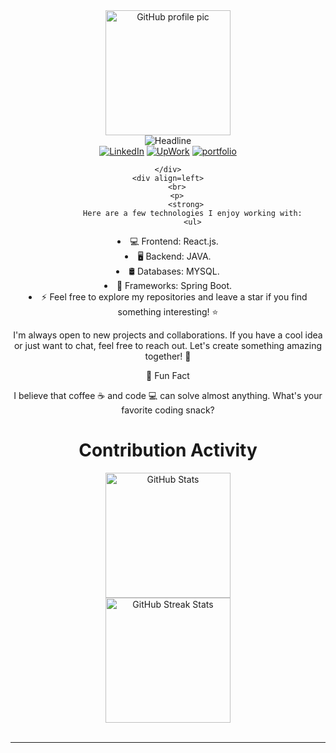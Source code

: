 
<div>
    <div align=center>
        <img src="https://i.pinimg.com/originals/b0/33/f0/b033f09f3fe84e3899009a69acec44cc.gif" alt="GitHub profile pic" height="200">
    </div>
    <div align=center>
        <img src="https://readme-typing-svg.herokuapp.com?color=%236FDA44&size=32&center=true&vCenter=true&width=600&height=50&lines=Hi+there+I'm+Zineb+Naciri+%F0%9F%91%8B;Computer+Science+Student;Back-End+Engineer;Problem+Solver;Open-Source+Enthusiast" alt="Headline" />
    </div>
    <div align=center>
        <a href="https://www.linkedin.com/in/zinebnaciri/"><img src="https://img.shields.io/badge/Linkedin-0077b5?style=flat&logo=linkedin" alt="LinkedIn" /></a>
        <a href="https://www.upwork.com/freelancers/~0181ae945e5fddc761"><img src="https://img.shields.io/badge/Upwork-494949?style=flat&logo=upwork" alt="UpWork" /></a>
        <a href="https://zinebfolio.vercel.app/"><img src="https://img.shields.io/badge/vercel-8A2BE2?style=flat&logo=vercel" alt="portfolio" /></a>
        
    </div>
    <div align=left>
        <br>
        <p>
            <strong>
               Here are a few technologies I enjoy working with:
               <ul>

<li>💻 Frontend: React.js.</li>
<li>🖥️ Backend: JAVA.</li>
<li>🛢️ Databases: MYSQL.</li>
<li>🚀 Frameworks: Spring Boot.</li>
<li>⚡️ Feel free to explore my repositories and leave a star if you find something interesting! ⭐️</li>
</ul>
<div align=center>
  <p>I'm always open to new projects and collaborations. If you have a cool idea or just want to chat, feel free to reach out. Let's create something amazing together! 🤗</p>
    <p>🌟 Fun Fact</p>
    <p>I believe that coffee ☕ and code 💻 can solve almost anything. What's your favorite coding snack?</p>
</div>
            </strong>
        </p>
     </div>
      <div align=center>
        <h1>Contribution Activity</h1>
        <img src="https://github-readme-stats.vercel.app/api?username=zinebnaciri&title_color=6FDA44&text_color=FFFFFF&show_icons=true&icon_color=6FDA44&include_all_commits=true&count_private=true&theme=dark" alt="GitHub Stats" height="200" />
        <br>
        <!--
        <img src="https://github-readme-stats.vercel.app/api/top-langs?username=zinebnaciri&layout=compact&title_color=6FDA44&text_color=FFFFFF&theme=dark" alt="GitHub Most Used Languages" height="200" />
        <br>
        -->
        <img src="https://github-readme-streak-stats.herokuapp.com/?user=zinebnaciri&theme=dark&date_format=j%20M%5B%20Y%5D&currStreakLabel=6FDA44&fire=6FDA44&ring=6FDA44" alt="GitHub Streak Stats" height="200" />
        <br>
        <br>
    </div>

 
------


